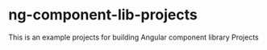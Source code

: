 # ng-component-lib-projects
This is an example projects for building Angular component library Projects
